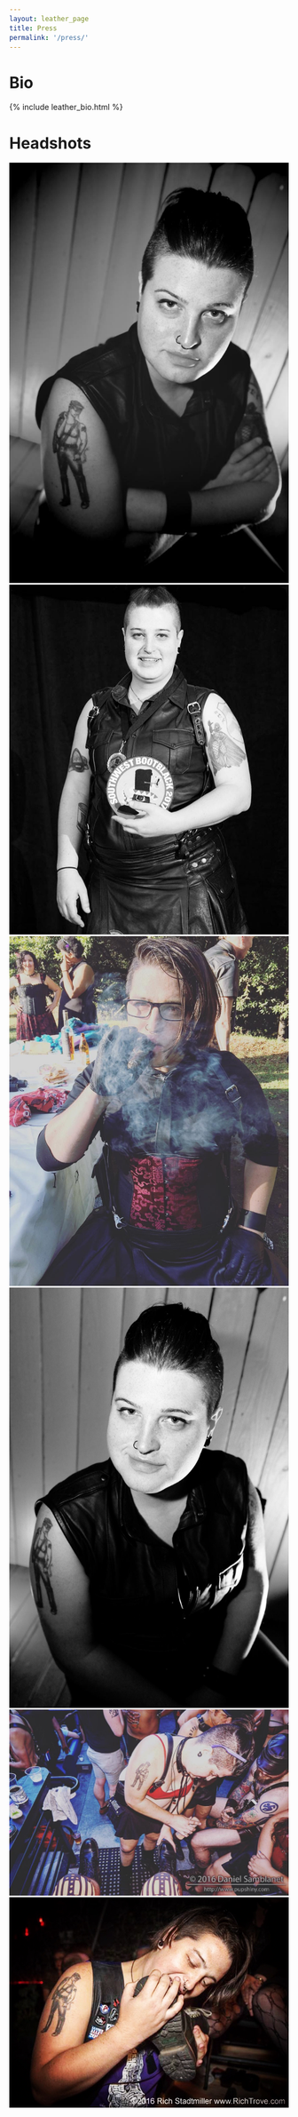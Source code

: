 ```yaml
---
layout: leather_page
title: Press
permalink: '/press/'
---
```


# Bio

{% include leather_bio.html %}

# Headshots

<div class="row">
  <div class="col-sm-4">
    <img src="/images/bootblack/headshot.jpg" />
  </div>

  <div class="col-sm-4">
    <img src="/images/swbb2017.jpg" />
  </div>

  <div class="col-sm-4">
    <img src="/images/tilden_park.jpg" />
  </div>

  <div class="col-sm-4">
    <img src="/images/smiling_headshot.jpg" />
  </div>

  <div class="col-sm-4">
    <img src="/images/leatherwalk2016.jpg" />
  </div>

  <div class="col-sm-4">
    <img src="/images/bootblack/boot_lick.jpg" />
  </div>
</div>
